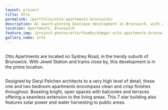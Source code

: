 ```yaml
---
layout: project
title: Otto
permalink: /portfolio/otto-apartments-brunswick/
description: An award-winning boutique development in Brunswick, with a focus on sustainability.
location: Apartments, Brunswick
feature_img: /project-photos/otto/thumbs/damgar-otto-apartments-brunswick-00.jpg
gallery_name: otto
---
```


<div class="row project-detail-content">
  <div class="small-11 medium-10 medium-offset-1 columns">
    <div class="row">
      <div class="large-6 columns">
        <div class="column">
          <p class="project-detail-lead">Otto Apartments are located on Sydney Road, in the trendy suburb of Brunswick. With Jewel Station and trams close by, this development is in the prime location.</p>
        </div>
      </div>
      <div class="large-6 columns float-left">
        <div class="column">
          <p>Designed by Daryl Pelchen architects to a very high level of detail, these one and two bedroom apartments encompass clean and crisp finishes throughout. Boasting bright, open spaces with balconies and terraces offering a seamless extension to the living areas. This 7 star building also features solar power and water harvesting to public areas.</p>
        </div>
      </div>
    </div>
  </div>
</div>
